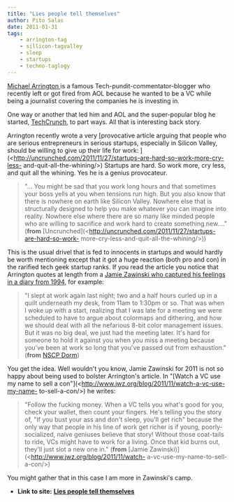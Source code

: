 ```yaml
---
title: "Lies people tell themselves"
author: Pito Salas
date: 2011-01-31
tags:
    - arrington-tag
    - sillicon-tagvalley
    - sleep
    - startups
    - techno-taglogy
---
```


[Michael Arrington ](<http://en.wikipedia.org/wiki/Michael_Arrington>)is a
famous Tech-pundit-commentator-blogger who recently left or got fired from AOL
because he wanted to be a VC while being a journalist covering the companies
he is investing in.

One way or another that led him and AOL and the super-popular blog he started,
[TechCrunch](<http://en.wikipedia.org/wiki/TechCrunch>), to part ways. All
that is interesting back story.

Arrington recently wrote a very [provocative article arguing that people who
are serious entrepreneurs in serious startups, especially in Silicon Valley,
should be willing to give up their life for work:
](<http://uncrunched.com/2011/11/27/startups-are-hard-so-work-more-cry-less-
and-quit-all-the-whining/>) Startups are hard. So work more, cry less, and
quit all the whining. Yes he is a genius provocateur.

> "… You might be sad that you work long hours and that sometimes your boss
> yells at you when tensions run high. But you also know that there is nowhere
> on earth like Silicon Valley. Nowhere else that is structurally designed to
> help you make whatever you can imagine into reality. Nowhere else where
> there are so many like minded people who are willing to sacrifice and work
> hard to create something new…." (**from**
> [Uncrunched](<http://uncrunched.com/2011/11/27/startups-are-hard-so-work-
> more-cry-less-and-quit-all-the-whining/>))

This is the usual drivel that is fed to innocents in startups and would hardly
be worth mentioning except that it got a huge reaction (both pro and con) in
the rarified tech geek startup ranks. If you read the article you notice that
Arrington quotes at length from a [Jamie Zawinski who captured his feelings in
a diary from 1994](<http://www.jwz.org/gruntle/nscpdorm.html>), for example:

> "I slept at work again last night; two and a half hours curled up in a quilt
> underneath my desk, from 11am to 1:30pm or so. That was when I woke up with
> a start, realizing that I was late for a meeting we were scheduled to have
> to argue about colormaps and dithering, and how we should deal with all the
> nefarious 8-bit color management issues. But it was no big deal, we just had
> the meeting later. It's hard for someone to hold it against you when you
> miss a meeting because you've been at work so long that you've passed out
> from exhaustion." (**from** [NSCP
> Dorm](<http://www.jwz.org/gruntle/nscpdorm.html>))

You get the idea. Well wouldn't you know, Jamie Zawinski for 2011 is not so
happy about being used to bolster Arrington's article. In "[Watch a VC use my
name to sell a con"](<http://www.jwz.org/blog/2011/11/watch-a-vc-use-my-name-
to-sell-a-con/>) he writes:

> "Follow the fucking money. When a VC tells you what's good for you, check
> your wallet, then count your fingers. He's telling you the story of, "If you
> bust your ass and don't sleep, you'll get rich" because the only way that
> people in his line of work get richer is if young, poorly-socialized, naive
> geniuses believe that story! Without those coat-tails to ride, VCs might
> have to work for a living. Once that kid burns out, they'll just slot a new
> one in." (**from** [Jamie Zawinski)](<http://www.jwz.org/blog/2011/11/watch-
> a-vc-use-my-name-to-sell-a-con/>)

You might gather that in this case I am more in Zawinski's camp.


* **Link to site:** **[Lies people tell themselves](None)**
